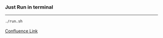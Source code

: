 <h3>Just Run in terminal</h3>
<hr/>
<code>./run.sh</code>
<br/>
<br/>
<a href="https://aryan920.atlassian.net/wiki/spaces/~60df7b746d06630068b4a0b4/pages/426003/Backend+.sh">Confluence Link</a>
